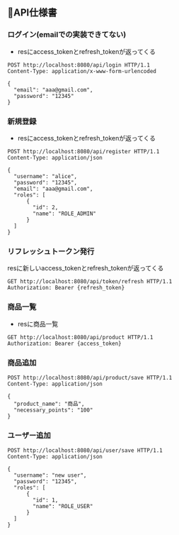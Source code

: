 ## 📄API仕様書

### ログイン(emailでの実装できてない)
- resにaccess_tokenとrefresh_tokenが返ってくる
```
POST http://localhost:8080/api/login HTTP/1.1
Content-Type: application/x-www-form-urlencoded

{
  "email": "aaa@gmail.com",
  "password": "12345"
}
```
### 新規登録
- resにaccess_tokenとrefresh_tokenが返ってくる
```
POST http://localhost:8080/api/register HTTP/1.1
Content-Type: application/json

{
  "username": "alice",
  "password": "12345",
  "email": "aaa@gmail.com",
  "roles": [
      {
        "id": 2,
        "name": "ROLE_ADMIN"
      }
  ]
}
```
### リフレッシュトークン発行
resに新しいaccess_tokenとrefresh_tokenが返ってくる
```
GET http://localhost:8080/api/token/refresh HTTP/1.1
Authorization: Bearer {refresh_token}
```
### 商品一覧
- resに商品一覧
```
GET http://localhost:8080/api/product HTTP/1.1
Authorization: Bearer {access_token}
```
### 商品追加
```
POST http://localhost:8080/api/product/save HTTP/1.1
Content-Type: application/json

{
  "product_name": "商品",
  "necessary_points": "100"
}
```
### ユーザー追加
```
POST http://localhost:8080/api/user/save HTTP/1.1
Content-Type: application/json

{
  "username": "new user",
  "password": "12345",
  "roles": [
      {
        "id": 1,
        "name": "ROLE_USER"
      }
  ]
}
```